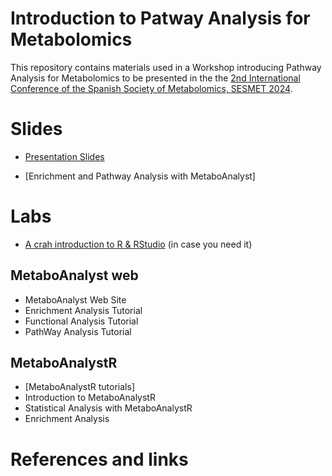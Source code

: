 # Introduction to Patway Analysis for Metabolomics

This repository contains materials used in a Workshop introducing Pathway Analysis for Metabolomics to be presented in the the [2nd International Conference of the Spanish Society of Metabolomics, SESMET 2024](https://congreso2024sevilla.sesmet.org/).

# Slides

- [Presentation Slides](https://aspteaching.github.io/AnIntro2PWA4Metabolomics/PWA-4_Metabolomics-Slides.html)

- [Enrichment and Pathway Analysis with MetaboAnalyst]

# Labs

- [A crah introduction to R & RStudio](https://github.com/ASPteaching/RforDataScience/blob/master/R4DataScience-1-Introduction_to_R.pdf) (in case you need it)

## MetaboAnalyst web

- MetaboAnalyst Web Site
- Enrichment Analysis Tutorial
- Functional Analysis Tutorial
- PathWay Analysis Tutorial

## MetaboAnalystR

- [MetaboAnalystR tutorials]
- Introduction to MetaboAnalystR
- Statistical Analysis with MetaboAnalystR
- Enrichment Analysis

# References and links








